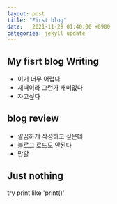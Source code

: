 ```yaml
---
layout: post
title: "First blog"
date:   2021-11-29 01:40:00 +0900 
categories: jekyll update
---
```


## My fisrt blog Writing

- 이거 너무 어렵다
- 새벽이라 그런가 재미없다
- 자고싶다

## blog review

- 깔끔하게 작성하고 싶은데
- 블로그 로드도 안된다
- 망할

## Just nothing

try print like 'print()'